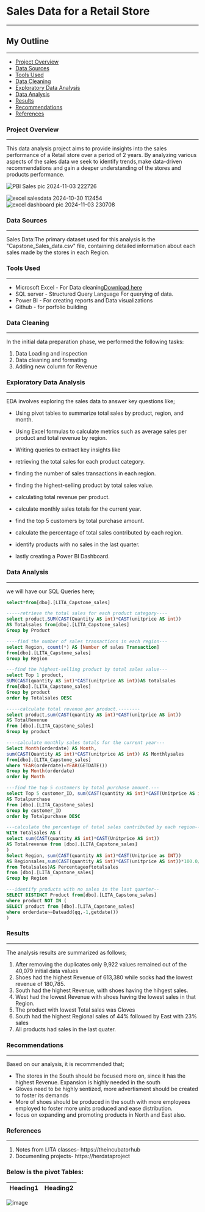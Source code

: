 # Sales Data for a Retail Store
---
## My Outline
---
- [Project Overview](#project-overview)
- [Data Sources](#data-sources)
- [Tools Used](#tools-used)
- [Data Cleaning](#data-cleaning)
- [Exploratory Data Analysis](#exploratory-data-analysis)
- [Data Analysis](#data-analysis)
- [Results](#results)
- [Recommendations](#recommendations)
- [References](#references)
  
### Project Overview
---
This data analysis project aims to provide insights into the sales performance of a Retail store over a period of 2 years. By analyzing various aspects of the sales data we seek to identify trends,make data-driven recommendations and gain a deeper understanding of the stores and products performance.

![PBI Sales pic 2024-11-03 222726](https://github.com/user-attachments/assets/abd20380-2839-42c4-a539-7009aa75aeea)

![excel salesdata 2024-10-30 112454](https://github.com/user-attachments/assets/d40d4b7a-2d84-4bc0-af5c-a65c47edbcf6)
![excel dashboard pic 2024-11-03 230708](https://github.com/user-attachments/assets/6350ea62-f6ec-4521-8eb6-dbe8450ef830)

### Data Sources
---
Sales Data:The primary dataset used for this analysis is the "Capstone_Sales_data.csv" file, containing detailed information about each sales made by the stores in each Region.

### Tools Used
---
- Microsoft Excel - For Data cleaning[Download here](https://microsoft.com)
- SQL server - Structured Query Language For querying of data.
- Power BI - For creating reports and Data visualizations
- Github - for porfolio building

### Data Cleaning
---
In the initial data preparation phase, we performed the following tasks:
1. Data Loading and inspection
2. Data cleaning and formating
3. Adding new column for Revenue


### Exploratory Data Analysis
---
EDA involves exploring the sales data to answer key questions like;

- Using pivot tables to summarize total sales by product, region, and month.

- Using Excel formulas to calculate metrics such as average sales per product and total revenue by region.
  
- Writing queries to extract key insights like

- retrieving the total sales for each product category.

- finding the number of sales transactions in each region.

- finding the highest-selling product by total sales value.

- calculating total revenue per product.

- calculate monthly sales totals for the current year.

- find the top 5 customers by total purchase amount.

- calculate the percentage of total sales contributed by each region.

- identify products with no sales in the last quarter.
  
- lastly creating a Power BI Dashboard.
  
### Data Analysis
---
we will have our SQL Queries here;

```SQL
select*from[dbo].[LITA_Capstone_sales]

-----retrieve the total sales for each product category----
select product,SUM(CAST(Quantity AS int)*CAST(unitprice AS int))
AS Totalsales from[dbo].[LITA_Capstone_sales]
Group by Product

----find the number of sales transactions in each region---
select Region, count(*) AS [Number of sales Transaction]
from[dbo].[LITA_Capstone_sales] 
Group by Region

---find the highest-selling product by total sales value---
select Top 1 product,
SUM(CAST(quantity AS int)*CAST(unitprice AS int))AS totalsales
from[dbo].[LITA_Capstone_sales]
Group by product
order by Totalsales DESC

-----calculate total revenue per product.--------
select product,sum(CAST(quantity AS int)*CAST(unitprice AS int))
AS TotalRevenue
from [dbo].[LITA_Capstone_sales]
Group by product

----calculate monthly sales totals for the current year---
Select Month(orderdate) AS Month,
sum(CAST(Quantity AS int)*CAST(unitprice AS int)) AS Monthlysales
from[dbo].[LITA_Capstone_sales]
where YEAR(orderdate)=YEAR(GETDATE())
Group by Month(orderdate)
order by Month

---find the top 5 customers by total purchase amount.---
select Top 5 customer_ID, sum(CAST(quantity AS int)*CAST(Unitprice AS int))
AS Totalpurchase 
from [dbo].[LITA_Capstone_sales]
Group by customer_ID
order by Totalpurchase DESC

---calculate the percentage of total sales contributed by each region---
WITH Totalsales AS (
select sum(CAST(quantity AS int)*CAST(Unitprice AS int))
AS Totalrevenue from [dbo].[LITA_Capstone_sales]
)
Select Region, sum(CAST(quantity AS int)*CAST(Unitprice as INT))
AS Regionsales,sum(CAST(quantity AS int)*CAST(unitprice AS int))*100.0/(select Totalrevenue
from Totalsales)AS Percentageoftotalsales
from [dbo].[LITA_Capstone_sales]
Group by Region

---identify products with no sales in the last quarter--
SELECT DISTINCT Product from[dbo].[LITA_Capstone_sales]
where product NOT IN (
SELECT product from [dbo].[LITA_Capstone_sales]
where orderdate>=Dateadd(qq,-1,getdate())
)
```

### Results
---
The analysis results are summarized as follows;

1. After removing the duplicates only 9,922 values remained out of the 40,079 initial data values
2. Shoes had the highest Revenue of 613,380 while socks had the lowest revenue of 180,785.
3. South had the highest Revenue, with shoes having the hihgest sales.
4. West had the lowest Revenue with shoes having the lowest sales in that Region.
5. The product with lowest Total sales was Gloves
6. South had the highest Regional sales of 44% followed by East with 23% sales
7. All products had sales in the last quater.

### Recommendations
---
Based on our analysis, it is recommended that;
- The stores in the South should be focused more on, since it has the highest Revenue. Expansion is highly needed in the south
- Gloves need to be highly sentized, more advertisment should be created to foster its demands
- More of shoes should be produced in the south with more employees employed to foster more units produced and ease distribution.
- focus on expanding and promoting products in North and East also.
  
### References
---
1. Notes from LITA classes- https://theincubatorhub
2. Documenting projects- https://herdataproject
   
### Below is the **pivot Tables:**
|Heading1|Heading2|
|-------|---------|	
![image](https://github.com/user-attachments/assets/03f0a7a5-42f0-492f-a49e-eb79e11c016a)


